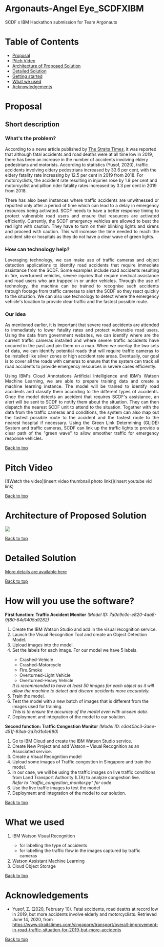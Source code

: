 # Argonauts-Angel Eye_SCDFXIBM
SCDF x IBM Hackathon submission for Team Argonauts

# Table of Contents
* [Proposal](#Proposal)
* [Pitch Video](#Pitch-Video)
* [Architecture of Proposed Solution](#Architecture-of-Proposed-Solution)
* [Detailed Solution](#Detailed-Solution)
* [Getting started](#How-will-you-use-the-software?)
* [What we used](#What-we-used)
* [Acknowledgements](#Acknowledgements)

# Proposal
## Short description

### What's the problem? 
According to a news article published by [The Straits Times](https://www.straitstimes.com/singapore/transport/overall-improvement-in-road-traffic-situation-for-2019-but-more-accidents), it was reported that although fatal accidents and road deaths were at all time low in 2019, there has been an increase in the number of accidents involving eldery pedestrians and motorists. According to statistics (Yusof, 2020), traffic accidents involving eldery pedestrians increased by 33.6 per cent, with the eldery fatality rate increasing by 12.5 per cent in 2019 from 2018. For motorcyclists, the accident rate resulting in injuries rose by 1.9 per cent and motorcyclist and pillion rider fatality rates increased by 3.3 per cent in 2019 from 2018.

<p align="justify">There has also been instances where traffic accidents are unwitnessed or reported only after a period of time which can lead to a delay in emergency resources being activated. SCDF needs to have a better response timing to protect vulnerable road users and ensure that resources are activated efficiently. Currently, the SCDF emergency vehicles are allowed to beat the red light with caution. They have to turn on their blinking lights and sirens and proceed with caution. This will increase the time needed to reach the accident site or hospitals as they do not have a clear wave of green lights.</p>  

### How can technology help?
<p align="justify">Leveraging technology, we can make use of traffic cameras and object detection applications to identify road accidents that require immediate assistance from the SCDF. Some examples include road accidents resulting in fire, overturned vehicles, severe injuries that require medical assistance and road users who are trapped in or under vehicles. Through the use of technology, the machine can be trained to recognise such accidents through footage from traffic cameras to alert the SCDF so they react quickly to the situation. We can also use technology to detect where the emergency vehicle's location to provide clear traffic and the fastest possible route.</p> 

### Our Idea
<p align="justify">As mentioned earlier, it is important that severe road accidents are attended to immediately to lower fatality rates and protect vulnerable road users. Using the data from government websites, we can identify where are the current traffic cameras installed and where severe traffic accidents have occured in the past and pin them on a map. When we overlay the two sets of data, we can identify potential roads that will require traffic cameras to be installed like silver zones or high accident rate areas. Eventually, our goal is to cover all the roads with cameras to ensure that the system can track all road accidents to provide emergency resources in severe cases efficiently.</p> 

<p align="justify">Using IBM's Cloud Annotations Artificial Intelligience and IBM's Watson Machine Learning, we are able to prepare training data and create a machine learning instance. The model will be trained to identify road accidents and classify them according to the different types of accidents. Once the model detects an accident that requires SCDF's assistance, an alert will be sent to SCDF to notify them about the situation. They can then dispatch the nearest SCDF unit to attend to the situation. Together with the data from the traffic cameras and conditions, the system can also map out the fastest possible route to the accident and the fastest route to the nearest hospital if necessary. Using the Green Link Determining (GLIDE) System and traffic cameras, SCDF can link up the traffic lights to provide a clear path of the "green wave" to allow smoother traffic for emergency response vehicles.</p> 

[Back to top](#Argonauts-Solution_SCDFXIBM)

# Pitch Video
[![Watch the video](insert video thumbnail photo link)](insert youtube vid link)

[Back to top](#Argonauts-Solution_SCDFXIBM)

# Architecture of Proposed Solution

![](https://github.com/ezhentan/Argonauts-Solution_SCDFXIBM/blob/master/Images%20for%20README/IMG_C8A0680A8E89-1.jpeg)

[Back to top](#Argonauts-Solution_SCDFXIBM)

# Detailed Solution
[More details are available here](DESCRIPTION.md)

[Back to top](#Argonauts-Solution_SCDFXIBM)

# How will you use the software?

<strong>First function: Traffic Accident Monitor</strong>
<i>(Model ID: 7a0c9c0c-e820-4aa8-9f80-84d1405a9282)</i><br>
<ol>
  <li>Create the IBM Watson Studio and add in the visual recognition service.</li>
  <li>Launch the Visual Recognition Tool and create an Object Detection Model.</li>
  <li>Upload images into the model.</li>
  <li>Set the labels for each image. For our model we have 5 labels.</li>
    <ul>
      <li>Crashed-Vehicle</li>
      <li>Crashed-Motorcycle</li>
      <li>Fire.Smoke</li>
      <li>Overturned-Light Vehicle</li>
      <li>Overturned-Heavy Vehicle</li>
    </ul>
<i>It is recommended to have at least 50 images for each object as it will allow the machine to detect and discern accidents more accurately.</i><br>
  <li>Train the model.</li>
  <li>Test the model with a new batch of images that is different from the images used for training.</li>
<i>This is to ensure the accuracy of the model even with unseen data.</i>
  <li>Deployment and integration of the model to our solution.</li>
</ol>

<strong>Second function: Traffic Congestion Monitor</strong>
<i>(Model ID: e3a40bc3-3aee-451f-93ab-2d7e31a1e690)</i><br>
<ol>
  <li>Go to IBM Cloud and create the IBM Watson Studio service. </li>
  <li>Create New Project and add Watson – Visual Recognition as an Associated service.  </li>
  <li>Create a Visual Recognition model  </li>
  <li>Upload some images of Traffic congestion in Singapore and train the model. </li>
  <li>In our case, we will be using the traffic images on live traffic conditions from Land Transport Authority (LTA) to analyze congestion live.   </li>
  <i>Refer to "traffic_congestion_monitor.py" for code</i><br>
  <li> Use the live traffic images to test the model </li>
  <li>Deployment and integration of the model to our solution.</li>
</ol>

[Back to top](#Argonauts-Solution_SCDFXIBM)

# What we used
<ol>
  <li>IBM Watson Visual Recognition</li>
    <ul>
      <li>for labelling the type of accidents</li>
      <li>for labelling the traffic flow in the images captured by traffic cameras</li>
     </ul>
  <li>Watson Assistant Machine Learning</li>
  <li>Cloud Object Storage</li>
</ol>

[Back to top](#Argonauts-Solution_SCDFXIBM)

# Acknowledgements
* Yusof, Z. (2020, February 10). Fatal accidents, road deaths at record low in 2019, but more accidents involve elderly and motorcyclists. Retrieved June 14, 2020, from https://www.straitstimes.com/singapore/transport/overall-improvement-in-road-traffic-situation-for-2019-but-more-accidents

[Back to top](#Argonauts-Solution_SCDFXIBM)
